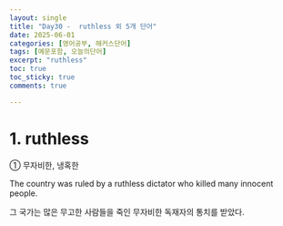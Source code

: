 ```yaml
---
layout: single
title: "Day30 -  ruthless 외 5개 단어"
date: 2025-06-01
categories: [영어공부, 해커스단어]
tags: [예문포함, 오늘의단어]
excerpt: "ruthless"
toc: true
toc_sticky: true
comments: true

---
```


# 1. ruthless
① 무자비한, 냉혹한

The country was ruled by a ruthless dictator who killed many innocent people.

그 국가는 많은 무고한 사람들을 죽인 무자비한 독재자의 통치를 받았다.